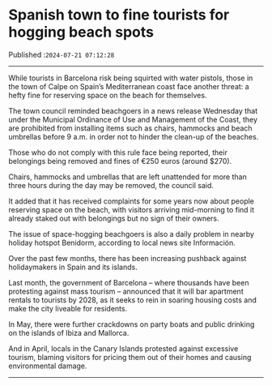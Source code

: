 # Spanish town to fine tourists for hogging beach spots

Published :`2024-07-21 07:12:28`

---

While tourists in Barcelona risk being squirted with water pistols, those in the town of Calpe on Spain’s Mediterranean coast face another threat: a hefty fine for reserving space on the beach for themselves.

The town council reminded beachgoers in a news release Wednesday that under the Municipal Ordinance of Use and Management of the Coast, they are prohibited from installing items such as chairs, hammocks and beach umbrellas before 9 a.m. in order not to hinder the clean-up of the beaches.

Those who do not comply with this rule face being reported, their belongings being removed and fines of €250 euros (around $270).

Chairs, hammocks and umbrellas that are left unattended for more than three hours during the day may be removed, the council said.

It added that it has received complaints for some years now about people reserving space on the beach, with visitors arriving mid-morning to find it already staked out with belongings but no sign of their owners.

The issue of space-hogging beachgoers is also a daily problem in nearby holiday hotspot Benidorm, according to local news site Información.

Over the past few months, there has been increasing pushback against holidaymakers in Spain and its islands.

Last month, the government of Barcelona – where thousands have been protesting against mass tourism – announced that it will bar apartment rentals to tourists by 2028, as it seeks to rein in soaring housing costs and make the city liveable for residents.

In May, there were further crackdowns on party boats and public drinking on the islands of Ibiza and Mallorca.

And in April, locals in the Canary Islands protested against excessive tourism, blaming visitors for pricing them out of their homes and causing environmental damage.

---


